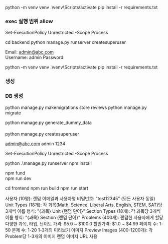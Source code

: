 
python -m venv venv
 .\venv\Scripts\activate
pip install -r requirements.txt  

### exec 실행 범위 allow
Set-ExecutionPolicy Unrestricted -Scope Process

cd backend
python manage.py runserver
createsuperuser

Email: admin@abc.com   
Username: admin
Password: 

python -m venv venv 
.\venv\Scripts\activate
pip install -r requirements.txt  


###  생성 


### DB 생성
python manage.py makemigrations store reviews
python manage.py migrate

python manage.py generate_dummy_data

#### 
python manage.py createsuperuser

admin@abc.com
admin
1234 

Set-ExecutionPolicy Unrestricted -Scope Process


python .\manage.py runserver 
npm install   

npm fund  
npm run dev 

cd frontend
npm run build
npm run start


사용자 (10명):
랜덤 이메일과 사용자명
비밀번호: "test12345" (모든 사용자 동일)
Unit Types (18개):
각 과목(Math, Science, Liberal Arts, English, STEM, SAT)당 3개씩
이름 형식: "{과목} Unit {랜덤 단어}"
Section Types (18개):
각 과목당 3개씩
이름 형식: "{과목} Section {랜덤 단어}"
Problems (400개):
랜덤한 사용자에게 할당
다양한 과목, 타입, 난이도
가격: $5.0 ~ $100.0
할인가격: $1.0 ~ $4.99
페이지 수: 1-50
문제 수: 1-20
1-3개의 미리보기 이미지
Preview Images (400-1200개):
각 Problem당 1-3개의 이미지
랜덤 이미지 URL 사용


